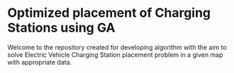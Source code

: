 # Optimized placement of Charging Stations using GA
 
 Welcome to the repository created for developing algorithm with the aim to solve Electric Vehicle Charging Station placement problem in a given map with appropriate data.
 
